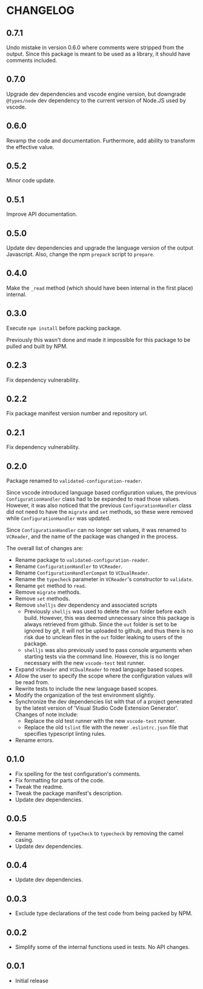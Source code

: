# CHANGELOG

## 0.7.1 

Undo mistake in version 0.6.0 where comments were stripped from the output. Since
this package is meant to be used as a library, it should have comments included.

## 0.7.0

Upgrade dev dependencies and vscode engine version, but downgrade `@types/node` 
dev dependency to the current version of Node.JS used by vscode.

## 0.6.0

Revamp the code and documentation. Furthermore, add ability to transform the
effective value.

## 0.5.2

Minor code update.

## 0.5.1

Improve API documentation.

## 0.5.0

Update dev dependencies and upgrade the language version of the output Javascript. Also, change the npm `prepack` script to `prepare`.

## 0.4.0

Make the `_read` method (which should have been internal in the first place) 
internal.

## 0.3.0

Execute `npm install` before packing package.

Previously this wasn't done and made it impossible for this package to be 
pulled and built by NPM.

## 0.2.3

Fix dependency vulnerability.

## 0.2.2

Fix package manifest version number and repository url. 

## 0.2.1

Fix dependency vulnerability.

## 0.2.0 

Package renamed to `validated-configuration-reader`.

Since vscode introduced language based configuration values, the previous 
`ConfigurationHandler` class had to be expanded to read those values. However, 
it was also noticed that the previous `ConfigurationHandler` class did not 
need to have the `migrate` and `set` methods, so these were removed while
`ConfigurationHandler` was updated. 

Since `ConfigurationHandler` can no longer set values, it was renamed to
`VCReader`, and the name of the package was changed in the process. 

The overall list of changes are: 

- Rename package to `validated-configuration-reader`. 
- Rename `ConfigurationHandler` to `VCReader`.
- Rename `ConfigurationHandlerCompat` to `VCDualReader`. 
- Rename the `typecheck` parameter in `VCReader`'s constructor to `validate`.
- Rename `get` method to `read`.
- Remove `migrate` methods. 
- Remove `set` methods.
- Remove `shelljs` dev dependency and associated scripts
    * Previously `shelljs` was used to delete the `out` folder before each build. 
      However, this was deemed unnecessary since this package is always retrieved 
      from github. Since the `out` folder is set to be ignored by git, it will 
      not be uploaded to github, and thus there is no risk due to unclean files 
      in the `out` folder leaking to users of the package. 
    * `shelljs` was also previously used to pass console arguments when starting 
      tests via the command line. However, this is no longer necessary with the 
      new `vscode-test` test runner.
- Expand `VCReader` and `VCDualReader` to read language based scopes.
- Allow the user to specify the scope where the configuration values will be read 
  from.
- Rewrite tests to include the new language based scopes.
- Modify the organization of the test environment slightly.
- Synchronize the dev dependencies list with that of a project generated by the 
  latest version of 'Visual Studio Code Extension Generator'. Changes of note 
  include:
    * Replace the old test runner with the new `vscode-test` runner.
    * Replace the old `tslint` file with the newer `.eslintrc.json` file that 
      specifies typescript linting rules.
- Rename errors.

## 0.1.0

- Fix spelling for the test configuration's comments.
- Fix formatting for parts of the code.
- Tweak the readme.
- Tweak the package manifest's description.
- Update dev dependencies.

## 0.0.5

- Rename mentions of `typeCheck` to `typecheck` by removing the camel casing.
- Update dev dependencies.

## 0.0.4 

- Update dev dependencies.

## 0.0.3 

- Exclude type declarations of the test code from being packed by NPM.

## 0.0.2

- Simplify some of the internal functions used in tests. No API changes.

## 0.0.1

- Initial release